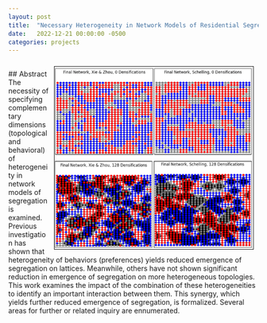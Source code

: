 ```yaml
---
layout: post
title:  "Necessary Heterogeneity in Network Models of Residential Segregation"
date:   2022-12-21 00:00:00 -0500
categories: projects
---
```

<img src="/assets/segregation_models.png" width="400" height="auto" border="1px solid #000" align="right" hspace="10" vspace="10">
<br>
## Abstract
The necessity of specifying complementary dimensions (topological and behavioral) of heterogeneity in network models of segregation is examined.  Previous investigation has shown that heterogeneity of behaviors (preferences) yields reduced emergence of segregation on lattices.  Meanwhile, others have not shown significant reduction in emergence of segregation on more heterogeneous topologies. This work examines the impact of the combination of these heterogeneities to identify an important interaction between them. This synergy, which yields further reduced emergence of segregation, is formalized. Several areas for further or related inquiry are ennumerated.